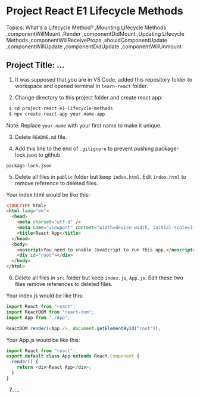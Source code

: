 # Project React E1 Lifecycle Methods

Topics:
What's a Lifecycle Method?
,Mounting Lifecycle Methods
,componentWillMount
,Render
,componentDidMount
,Updating Lifecycle Methods
,componentWillReceiveProps
,shouldComponentUpdate
,componentWillUpdate
,componentDidUpdate
,componentWillUnmount

## Project Title: ...

1. It was supposed that you are in VS Code, added this repository folder to workspace and opened terminal in `learn-react` folder.

2. Change directory to this project folder and create react app:

```bash
 $ cd project-react-e1-lifecycle-methods
 $ npx create-react-app your-name-app
```

Note: Replace `your-name` with your first name to make it unique.

3. Delete `README.md` file.

4. Add this line to the end of `.gitignore` to prevent pushing package-lock.json to github.

```
package-lock.json
```

5. Delete all files in `public` folder but keep `index.html`. Edit `index.html` to remove reference to deleted files.

Your index.html would be like this:

```html
<!DOCTYPE html>
<html lang="en">
  <head>
    <meta charset="utf-8" />
    <meta name="viewport" content="width=device-width, initial-scale=1" />
    <title>React App</title>
  </head>
  <body>
    <noscript>You need to enable JavaScript to run this app.</noscript>
    <div id="root"></div>
  </body>
</html>
```

6. Delete all files in `src` folder but keep `index.js`, `App.js`. Edit these two files remove references to deleted files.

Your index.js would be like this:

```javascript
import React from "react";
import ReactDOM from "react-dom";
import App from "./App";

ReactDOM.render(<App />, document.getElementById("root"));
```

Your App.js would be like this:

```javascript
import React from "react";
export default class App extends React.Component {
  render() {
    return <div>React App</div>;
  }
}
```

7. ...
